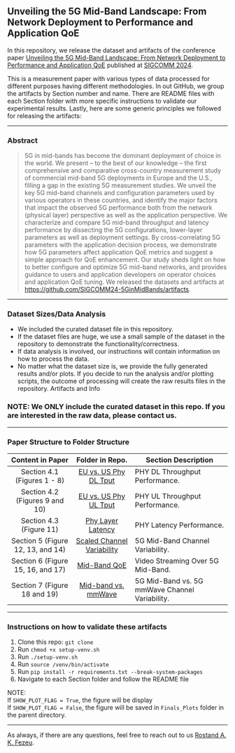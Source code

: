 
## Unveiling the 5G Mid-Band Landscape: From Network Deployment to Performance and Application QoE

In this repository, we release the dataset and artifacts of the conference paper 
[Unveiling the 5G Mid-Band Landscape: From Network Deployment to Performance and Application QoE](tbd) published at [SIGCOMM 2024](https://conferences.sigcomm.org/sigcomm/2024/). 

This is a measurement paper with various types of data processed for different purposes having different methodologies. In out GitHub,
we group the artifacts by Section number and name. There are README files with each Section folder with more specific
instructions to validate our experimental results. Lastly, here are some generic principles we followed for releasing the artifacts:

---

### Abstract  
> 5G in mid-bands has become the dominant deployment of choice in the world. We present – to the best of our knowledge – the first 
> comprehensive and comparative cross-country measurement study 
> of commercial mid-band 5G deployments in Europe and the U.S., 
> filling a gap in the existing 5G measurement studies. We unveil the 
> key 5G mid-band channels and configuration parameters used by 
> various operators in these countries, and identify the major factors 
> that impact the observed 5G performance both from the network 
> (physical layer) perspective as well as the application perspective. 
> We characterize and compare 5G mid-band throughput and latency 
> performance by dissecting the 5G configurations, lower-layer parameters
> as well as deployment settings. By cross-correlating 5G parameters with the application decision process, we demonstrate how 
> 5G parameters affect application QoE metrics and suggest a simple 
> approach for QoE enhancement. Our study sheds light on how to 
> better configure and optimize 5G mid-band networks, and provides 
> guidance to users and application developers on operator choices 
> and application QoE tuning. We released the datasets and artifacts 
> at https://github.com/SIGCOMM24-5GinMidBands/artifacts.

---

### Dataset Sizes/Data Analysis
- We included the curated dataset file in this repository.
- If the dataset files are huge, we use a small sample of the dataset in the repository to demonstrate the functionality/correctness.
- If data analysis is involved, our instructions will contain information on how to process the data.
- No matter what the dataset size is, we provide the fully generated results and/or plots. If you decide to run the analysis
and/or plotting scripts, the outcome of processing will create
the raw results files in the repository. Artifacts and Info

### NOTE: We ONLY include the curated dataset in this repo. If you are interested in the raw data, please contact us. 

---


### Paper Structure to Folder Structure
 
  

|                Content in Paper                |                                                    Folder in Repo.                                                     | Section Description                                                                          |
|:----------------------------------------------:|:----------------------------------------------------------------------------------------------------------------------:|----------------------------------------------------------------------------------------------|
|          Section 4.1 (Figures 1 - 8)           | [EU vs. US Phy DL Tput](https://github.umn.edu/fezeu001/5G-Mid-Band/blob/main/Sec4-Mid-Band-PhyPerformance/README.md)  | PHY DL Throughput Performance.                                                               |
|         Section 4.2 (Figures 9 and 10)         | [EU vs. US Phy UL Tput](https://github.umn.edu/fezeu001/5G-Mid-Band/blob/main/Sec4-Mid-Band-PhyPerformance/README.md)  | PHY UL Throughput Performance.                                                               |
|            Section 4.3 (Figure 11)             |   [Phy Layer Latency](https://github.umn.edu/fezeu001/5G-Mid-Band/blob/main/Sec4-Mid-Band-PhyPerformance/README.md)    | PHY Latency Performance.                                                                     |
|       Section 5 (Figure 12, 13, and 14)        | [Scaled Channel Variability](https://github.umn.edu/fezeu001/5G-Mid-Band/blob/main/Sec5-Channel-Variability/README.md) | 5G Mid-Band Channel Variability.                                                             |
|       Section 6 (Figure 15, 16, and 17)        |      [Mid-Band QoE](https://github.umn.edu/fezeu001/5G-Mid-Band/blob/main/Sec6-Mid-Band-VideoSteaming/README.md)       | Video Streaming Over 5G Mid-Band.                                                            |
|          Section 7 (Figure 18 and 19)          |     [Mid-band vs. mmWave](https://github.umn.edu/fezeu001/5G-Mid-Band/blob/main/Sec7-MidBand-vs-mmWave/README.md)      | 5G Mid-Band vs. 5G mmWave Channel Variability.                                               |
---

### Instructions on how to validate these artifacts
1. Clone this repo: ``git clone``
2. Run ``chmod +x setup-venv.sh``
3. Run ``./setup-venv.sh``
4. Run ``source /venv/bin/activate``
5. Run ``pip install -r requirements.txt --break-system-packages``
6. Navigate to each Section folder and follow the README file

NOTE: \
If ``SHOW_PLOT_FLAG = True``, the figure will be display\
If ``SHOW_PLOT_FLAG = False``, the figure will be saved in ``Finals_Plots`` folder in the parent directory.

---

As always, if there are any questions, feel free to reach out to us [Rostand A. K. Fezeu](mailto:fezeu001@umn.edu?cc=claudio.fiandrino@imdea.org&cc=eman@cs.umn.edu&bcc=zhang089@umn.edu&subject=[5G-Mid-Band]%SIGCOMM'24%Paper).
